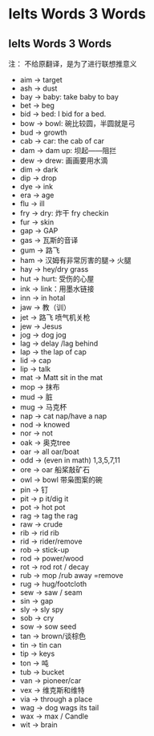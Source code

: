 # Ielts Words 3 Words


## Ielts Words 3 Words

注： 不给原翻译，是为了进行联想推意义

- aim -> target
- ash -> dust
- bay -> baby: take baby to bay
- bet -> beg
- bid -> bed: I bid for a bed.
- bow -> bowl: 碗比较圆，半圆就是弓
- bud -> growth
- cab -> car: the cab of car
- dam -> dam up: 坝起——阻拦
- dew -> drew:  画画要用水滴
- dim -> dark
- dip -> drop
- dye -> ink
- era -> age
- flu -> ill
- fry -> dry: 炸干 fry checkin
- fur -> skin
- gap -> GAP
- gas -> 瓦斯的音译
- gum -> 路飞
- ham -> 汉姆有非常厉害的腿-> 火腿
- hay -> hey/dry grass
- hut -> hurt: 受伤的心屋
- ink -> link：用墨水链接
- inn -> in hotal
- jaw -> 教（训）
- jet -> 路飞 喷气机关枪
- jew -> Jesus
- jog -> dog jog
- lag -> delay /lag behind
- lap -> the lap of cap
- lid -> cap
- lip -> talk
- mat -> Matt sit in the mat
- mop -> 抹布
- mud -> 脏
- mug -> 马克杯
- nap -> cat nap/have a nap
- nod -> knowed
- nor -> not
- oak -> 奥克tree
- oar -> all oar/boat
- odd -> (even in math) 1,3,5,7,11
- ore -> oar 船桨敲矿石
- owl -> bowl 带枭图案的碗
- pin -> 钉
- pit -> p it/dig it
- pot -> hot pot
- rag -> tag the rag
- raw -> crude
- rib -> rid rib
- rid -> rider/remove
- rob -> stick-up
- rod -> power/wood
- rot -> rod rot / decay
- rub -> mop /rub away =remove
- rug -> hug/footcloth
- sew -> saw / seam
- sin -> gap
- sly -> sly spy
- sob -> cry
- sow -> sow seed
- tan -> brown/谈棕色
- tin -> tin can
- tip -> keys
- ton -> 吨
- tub -> bucket
- van -> pioneer/car
- vex -> 维克斯和维特
- via -> through a place
- wag -> dog wags its tail
- wax -> max / Candle
- wit -> brain

